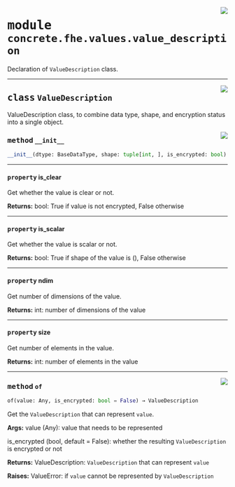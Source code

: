 <!-- markdownlint-disable -->

<a href="../../frontends/concrete-python/concrete/fhe/values/value_description.py#L0"><img align="right" style="float:right;" src="https://img.shields.io/badge/-source-cccccc?style=flat-square"></a>

# <kbd>module</kbd> `concrete.fhe.values.value_description`
Declaration of `ValueDescription` class. 



---

<a href="../../frontends/concrete-python/concrete/fhe/values/value_description.py#L12"><img align="right" style="float:right;" src="https://img.shields.io/badge/-source-cccccc?style=flat-square"></a>

## <kbd>class</kbd> `ValueDescription`
ValueDescription class, to combine data type, shape, and encryption status into a single object. 

<a href="../../frontends/concrete-python/concrete/fhe/values/value_description.py#L108"><img align="right" style="float:right;" src="https://img.shields.io/badge/-source-cccccc?style=flat-square"></a>

### <kbd>method</kbd> `__init__`

```python
__init__(dtype: BaseDataType, shape: tuple[int, ], is_encrypted: bool)
```






---

#### <kbd>property</kbd> is_clear

Get whether the value is clear or not. 



**Returns:**
  bool:  True if value is not encrypted, False otherwise 

---

#### <kbd>property</kbd> is_scalar

Get whether the value is scalar or not. 



**Returns:**
  bool:  True if shape of the value is (), False otherwise 

---

#### <kbd>property</kbd> ndim

Get number of dimensions of the value. 



**Returns:**
  int:  number of dimensions of the value 

---

#### <kbd>property</kbd> size

Get number of elements in the value. 



**Returns:**
  int:  number of elements in the value 



---

<a href="../../frontends/concrete-python/concrete/fhe/values/value_description.py#L21"><img align="right" style="float:right;" src="https://img.shields.io/badge/-source-cccccc?style=flat-square"></a>

### <kbd>method</kbd> `of`

```python
of(value: Any, is_encrypted: bool = False) → ValueDescription
```

Get the `ValueDescription` that can represent `value`. 



**Args:**
  value (Any):  value that needs to be represented 

 is_encrypted (bool, default = False):  whether the resulting `ValueDescription` is encrypted or not 



**Returns:**
  ValueDescription:  `ValueDescription` that can represent `value` 



**Raises:**
  ValueError:  if `value` cannot be represented by `ValueDescription` 


